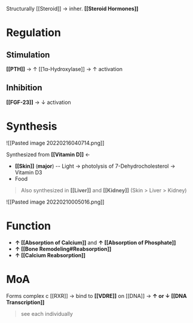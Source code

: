 Structurally [[Steroid]] → inher. **[[Steroid Hormones]]**

# Regulation
## Stimulation
**[[PTH]]** → ↑ [[1α-Hydroxylase]] → ↑ activation

## Inhibition
**[[FGF-23]]** → ↓ activation 

# Synthesis

![[Pasted image 20220216040714.png]]

Synthesized from **[[Vitamin D]]** ←
- **[[Skin]]** (**major**) -- Light → photolysis of 7-Dehydrocholesterol → Vitamin D3 
- Food
> Also synthesized in **[[Liver]]** and **[[Kidney]]** (Skin > Liver > Kidney)

![[Pasted image 20220210005016.png]]

# Function
- **↑ [[Absorption of Calcium]]** and **↑ [[Absorption of Phosphate]]**
- **↑ [[Bone Remodeling#Reabsorption]]**
- **↑ [[Calcium Reabsorption]]**

# MoA
Forms complex c [[RXR]] → bind to **[[VDRE]]** on [[DNA]] → **↑ or ↓ [[DNA Transcription]]**
> see each individually
